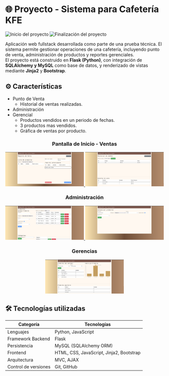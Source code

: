 # 🌐 Proyecto - Sistema para Cafetería KFE
![Inicio del proyecto](https://img.shields.io/badge/Inicio-Mayo%202025-blue)
![Finalización del proyecto](https://img.shields.io/badge/Finalizado-Junio%202025-green)

Aplicación web fullstack desarrollada como parte de una prueba técnica. El sistema permite gestionar operaciones de una cafetería, incluyendo punto de venta, administración de productos y reportes gerenciales.  
El proyecto está construido en **Flask (Python)**, con integración de **SQLAlchemy y MySQL** como base de datos, y renderizado de vistas mediante **Jinja2** y **Bootstrap**.

## ⚙️ Características  
- Punto de Venta
  - Historial de ventas realizadas.
- Administración
- Gerencial
  - Productos vendidos en un periodo de fechas.
  - 3 productos mas vendidos.
  - Gráfica de ventas por producto.
 
<div align="center">
  <div>
    <h3>Pantalla de Inicio - Ventas</h3>
    <a href="./assets/registro_ventas.png" target="_blank">
      <img src="./assets/registro_ventas.png" alt="Pantalla de inicio" width="250"/>
    </a>
    <a href="./assets/historial_ventas.png" target="_blank">
      <img src="./assets/historial_ventas.png" alt="Pantalla de inicio" width="250"/>
    </a>
  </div>
    <div>
    <h3>Administración</h3>
    <a href="./assets/productos.png" target="_blank">
      <img src="./assets/productos.png" alt="Pantalla de inicio" width="250"/>
    </a>
    <a href="./assets/actualizar_productos.png" target="_blank">
      <img src="./assets/actualizar_productos.png" alt="Pantalla de inicio" width="250"/>
    </a>
  </div>
    <div>
    <h3>Gerencias</h3>
    <a href="./assets/gerencia.png" target="_blank">
      <img src="./assets/gerencia.png" alt="Pantalla de inicio" width="250"/>
    </a>
  </div>
</div>

## 🛠️ Tecnologías utilizadas
| Categoría          | Tecnologías            |
|---------------------|------------------------|
| Lenguajes           | Python, JavaScript     |
| Framework Backend   | Flask                  |
| Persistencia        | MySQL (SQLAlchemy ORM) |
| Frontend         | HTML, CSS, JavaScript, Jinja2, Bootstrap |
| Arquitectura        | MVC, AJAX              |
| Control de versiones| Git, GitHub            |

